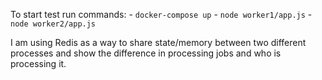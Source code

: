To start test run commands:
    - `docker-compose up`
    - `node worker1/app.js`
    - `node worker2/app.js`

I am using Redis as a way to share state/memory between two different processes and show the difference in processing jobs and who is processing it.
